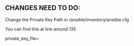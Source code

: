 CHANGES NEED TO DO: 
-------------------

Change the Private Key Path in /ansible/inventory/ansible.cfg 

You can find this at line around 135
 
private_key_file=<Your Private Key PATH>
